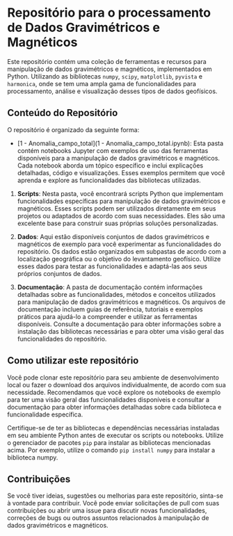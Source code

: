 # Repositório para o processamento de Dados Gravimétricos e Magnéticos

Este repositório contém uma coleção de ferramentas e recursos para manipulação de dados gravimétricos e magnéticos, implementados em Python. Utilizando as bibliotecas `numpy`, `scipy`, `matplotlib`, `pyvista` e `harmonica`, onde se tem uma ampla gama de funcionalidades para processamento, análise e visualização desses tipos de dados geofísicos.

## Conteúdo do Repositório

O repositório é organizado da seguinte forma:

- [1 - Anomalia_campo_total](1 - Anomalia_campo_total.ipynb): Esta pasta contém notebooks Jupyter com exemplos de uso das ferramentas disponíveis para a manipulação de dados gravimétricos e magnéticos. Cada notebook aborda um tópico específico e inclui explicações detalhadas, código e visualizações. Esses exemplos permitem que você aprenda e explore as funcionalidades das bibliotecas utilizadas.

1. **Scripts**: Nesta pasta, você encontrará scripts Python que implementam funcionalidades específicas para manipulação de dados gravimétricos e magnéticos. Esses scripts podem ser utilizados diretamente em seus projetos ou adaptados de acordo com suas necessidades. Eles são uma excelente base para construir suas próprias soluções personalizadas.

2. **Dados**: Aqui estão disponíveis conjuntos de dados gravimétricos e magnéticos de exemplo para você experimentar as funcionalidades do repositório. Os dados estão organizados em subpastas de acordo com a localização geográfica ou o objetivo do levantamento geofísico. Utilize esses dados para testar as funcionalidades e adaptá-las aos seus próprios conjuntos de dados.

3. **Documentação**: A pasta de documentação contém informações detalhadas sobre as funcionalidades, métodos e conceitos utilizados para manipulação de dados gravimétricos e magnéticos. Os arquivos de documentação incluem guias de referência, tutoriais e exemplos práticos para ajudá-lo a compreender e utilizar as ferramentas disponíveis. Consulte a documentação para obter informações sobre a instalação das bibliotecas necessárias e para obter uma visão geral das funcionalidades do repositório.

## Como utilizar este repositório

Você pode clonar este repositório para seu ambiente de desenvolvimento local ou fazer o download dos arquivos individualmente, de acordo com sua necessidade. Recomendamos que você explore os notebooks de exemplo para ter uma visão geral das funcionalidades disponíveis e consultar a documentação para obter informações detalhadas sobre cada biblioteca e funcionalidade específica.

Certifique-se de ter as bibliotecas e dependências necessárias instaladas em seu ambiente Python antes de executar os scripts ou notebooks. Utilize o gerenciador de pacotes `pip` para instalar as bibliotecas mencionadas acima. Por exemplo, utilize o comando `pip install numpy` para instalar a biblioteca numpy.

## Contribuições

Se você tiver ideias, sugestões ou melhorias para este repositório, sinta-se à vontade para contribuir. Você pode enviar solicitações de pull com suas contribuições ou abrir uma issue para discutir novas funcionalidades, correções de bugs ou outros assuntos relacionados à manipulação de dados gravimétricos e magnéticos.

